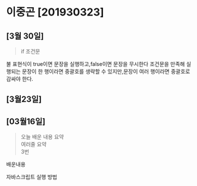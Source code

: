 # 이중곤 [201930323]
## [3월 30일]
>if 조건문

불 표현식이 true이면 문장을 실행하고,false이면 문장을 무시한다
조건문을 만족해 실행되는 문장이 한 행이라면 중괄호를 생략할 수 있지만,문장이 여러 행이라면 중괄호로 감싸야 한다.
## [3월23일]
## [03월16일]
> 오늘 배운 내용 요약 <br>
> 여러줄 요약 </br>
> 3번

배운내용

자바스크립트 실행 방법
